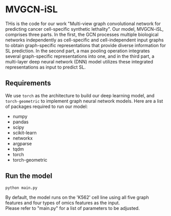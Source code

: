 # MVGCN-iSL
 THis is the code for our work "Multi-view graph convolutional network for predicting cancer cell-specific synthetic lethality". Our model, MVGCN-iSL, comprises three parts. In the first, the GCN processes multiple biological networks independently as cell-specific and cell-independent input graphs to obtain graph-specific representations that provide diverse information for SL prediction. In the second part, a max pooling operation integrates several graph-specific representations into one, and in the third part, a multi-layer deep neural network (DNN) model utilizes these integrated representations as input to predict SL.

## Requirements

We use `torch` as the architecture to build our deep learning model, and `torch-geometric` to implement graph neural network models. Here are a list of packages required to run our model:      

- numpy
- pandas
- scipy
- scikit-learn
- networkx
- argparse
- tqdm
- torch
- torch-geometric


## Run the model
```
python main.py
```
By default, the model runs on the 'K562' cell line using all five graph features and four types of omics features as the input.      
Please refer to "main.py" for a list of parameters to be adjusted.
